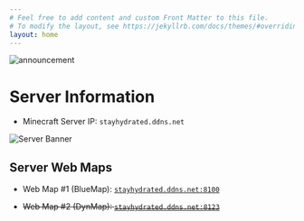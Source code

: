 ```yaml
---
# Feel free to add content and custom Front Matter to this file.
# To modify the layout, see https://jekyllrb.com/docs/themes/#overriding-theme-defaults
layout: home
---
```


![announcement](https://i.imgur.com/KMnR9sS.png)

# Server Information

- Minecraft Server IP: `stayhydrated.ddns.net`

![Server Banner](https://api.loohpjames.com/serverbanner.png?ip=stayhydrated.ddns.net)

## Server Web Maps

- Web Map #1 (BlueMap): [`stayhydrated.ddns.net:8100`](http://stayhydrated.ddns.net:8100)

- ~~Web Map #2 (DynMap): [`stayhydrated.ddns.net:8123`](http://stayhydrated.ddns.net:8123)~~